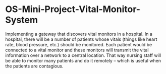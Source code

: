 # OS-Mini-Project-Vital-Monitor-System
Implementing a gateway that discovers vital monitors in a hospital. In a hospital, there will be a number of patients whose vitals (things like heart rate, blood pressure, etc.) should be monitored. Each patient would be connected to a vital monitor and these monitors will transmit the vital information over a network to a central location. That way nursing staff will be able to monitor many patients and do it remotely – which is useful when the patients are contagious.
